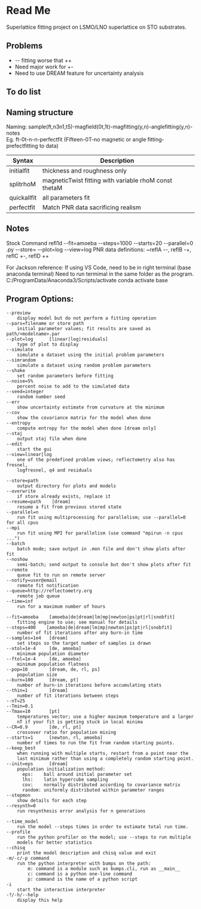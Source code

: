 # Read Me
Superlattice fitting project on LSMO/LNO superlattice on STO substrates.

## Problems
* -- fitting worse that ++
* Need major work for +-
* Need to use DREAM feature for uncertainty analysis
 
## To do list

## Naming structure
Naming: sample(ft,n3n1,t5)-magfield(0t,1t)-magfitting(y,n)-anglefitting(y,n)-notes <br>
Eg. ft-0t-n-n-perfectfit (Fifteen-0T-no magnetic or angle fitting-prefectfitting to data)

| Syntax      | Description |
| ----------- | ----------- |
| initialfit| thickness and roughness only |
| splitrhoM  | magneticTwist fitting with variable rhoM const thetaM   |
|quickallfit | all parameters fit|
|perfectfit | Match PNR data sacrificing realism|

## Notes
Stock Command
refl1d --fit=amoeba --steps=1000 --starts=20 --parallel=0 <file>.py --store= --plot=log --view=log
PNR data definitions: ~reflA --, reflB -+, reflC +-, reflD ++

For Jackson reference:
If using VS Code, need to be in right terminal (base anaconda terminal)
Need to run termimal in the same folder as the program.
C:/ProgramData/Anaconda3/Scripts/activate
conda activate base

## Program Options:

    --preview
        display model but do not perform a fitting operation
    --pars=filename or store path
        initial parameter values; fit results are saved as path/<modelname>.par
    --plot=log      [linear|log|residuals]
        type of plot to display
    --simulate
        simulate a dataset using the initial problem parameters
    --simrandom
        simulate a dataset using random problem parameters
    --shake
        set random parameters before fitting
    --noise=5%
        percent noise to add to the simulated data
    --seed=integer
        random number seed
    --err
        show uncertainty estimate from curvature at the minimum
    --cov
        show the covariance matrix for the model when done
    --entropy
        compute entropy for the model when done [dream only]
    --staj
        output staj file when done
    --edit
        start the gui
    --view=linear|log
        one of the predefined problem views; reflectometry also has fresnel,
        logfresnel, q4 and residuals

    --store=path
        output directory for plots and models
    --overwrite
        if store already exists, replace it
    --resume=path    [dream]
        resume a fit from previous stored state
    --parallel=n
        run fit using multiprocessing for parallelism; use --parallel=0 for all cpus
    --mpi
        run fit using MPI for parallelism (use command "mpirun -n cpus ...")
    --batch
        batch mode; save output in .mon file and don't show plots after fit
    --noshow
        semi-batch; send output to console but don't show plots after fit
    --remote
        queue fit to run on remote server
    --notify=user@email
        remote fit notification
    --queue=http://reflectometry.org
        remote job queue
    --time=inf
        run for a maximum number of hours

    --fit=amoeba    [amoeba|de|dream|lm|mp|newton|ps|pt|rl|snobfit]
        fitting engine to use; see manual for details
    --steps=400    [amoeba|de|dream|lm|mp|newton|ps|pt|rl|snobfit]
        number of fit iterations after any burn-in time
    --samples=1e4   [dream]
        set steps so the target number of samples is drawn
    --xtol=1e-4     [de, amoeba]
        minimum population diameter
    --ftol=1e-4     [de, amoeba]
        minimum population flatness
    --pop=10        [dream, de, rl, ps]
        population size
    --burn=100      [dream, pt]
        number of burn-in iterations before accumulating stats
    --thin=1        [dream]
        number of fit iterations between steps
    --nT=25
    --Tmin=0.1
    --Tmax=10       [pt]
        temperatures vector; use a higher maximum temperature and a larger
        nT if your fit is getting stuck in local minima
    --CR=0.9        [de, rl, pt]
        crossover ratio for population mixing
    --starts=1      [newton, rl, amoeba]
        number of times to run the fit from random starting points.
    --keep_best
        when running with multiple starts, restart from a point near the
        last minimum rather than using a completely random starting point.
    --init=eps      [dream]
        population initialization method:
          eps:    ball around initial parameter set
          lhs:    latin hypercube sampling
          cov:    normally distributed according to covariance matrix
          random: uniformly distributed within parameter ranges
    --stepmon
        show details for each step
    --resynth=0
        run resynthesis error analysis for n generations

    --time_model
        run the model --steps times in order to estimate total run time.
    --profile
        run the python profiler on the model; use --steps to run multiple
        models for better statistics
    --chisq
        print the model description and chisq value and exit
    -m/-c/-p command
        run the python interpreter with bumps on the path:
            m: command is a module such as bumps.cli, run as __main__
            c: command is a python one-line command
            p: command is the name of a python script
    -i
        start the interactive interpreter
    -?/-h/--help
        display this help